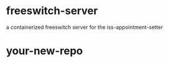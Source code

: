 # freeswitch-server
a containerized freeswitch server for the iss-appointment-setter
# your-new-repo
